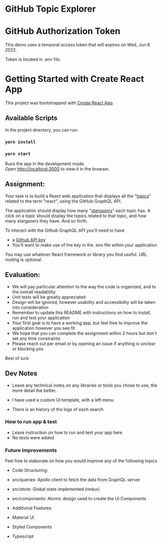 # GitHub Topic Explorer

# GitHub Authorization Token

This demo uses a temporal access token that will expires on Wed, Jun 8 2022.

Token is located in .env file.

# Getting Started with Create React App

This project was bootstrapped with [Create React App](https://github.com/facebook/create-react-app).

## Available Scripts

In the project directory, you can run:

### `yarn install`

### `yarn start`

Runs the app in the development mode.\
Open [http://localhost:3000](http://localhost:3000) to view it in the browser.

## Assignment:

Your task is to build a React web application that displays all the "[topics](https://docs.github.com/en/free-pro-team@latest/graphql/reference/objects#topic)" related to the term "react", using the GitHub GraphQL API.

The application should display how many "[stargazers](https://docs.github.com/en/free-pro-team@latest/graphql/reference/objects#stargazerconnection)" each topic has. A click on a topic should display the topics related to that topic, and how many stargazers they have. And so forth.

To interact with the Github GraphQL API you'll need to have

- a [Github API key](https://docs.github.com/en/free-pro-team@latest/graphql/guides/forming-calls-with-graphql#authenticating-with-graphql)
- You'll want to make use of the key in the .env file within your application

You may use whatever React framework or library you find useful. URL routing is optional.

## Evaluation:

- We will pay particular attention to the way the code is organized, and to the overall readability
- Unit tests will be greatly appreciated
- Design will be ignored, however usability and accessibility will be taken into consideration
- Remember to update this README with instructions on how to install, run and test your application
- Your first goal is to have a working app, but feel free to improve the application however you see fit
- We hope that you can complete the assignment within 2 hours but don't set any time constraints
- Please reach out per email or by opening an issue if anything is unclear or blocking you

Best of luck

## Dev Notes

- Leave any technical notes on any libraries or tools you chose to use, the more detail the better.

- I have used a custom UI template, with a left menu
- There is an history of the logs of each search

### How to run app & test

- Leave instruction on how to run and test your app here
- No tests were added

### Future Improvements

Feel free to elaborate on how you would improve any of the following topics

- Code Structuring:
- src/queries: Apollo client to fetch the data from GraphQL server
- src/store: Global state implemented (redux)
- src/components: Atomic design used to create the UI Components

- Additional Features:
- Material UI
- Styled Components
- Typescript
